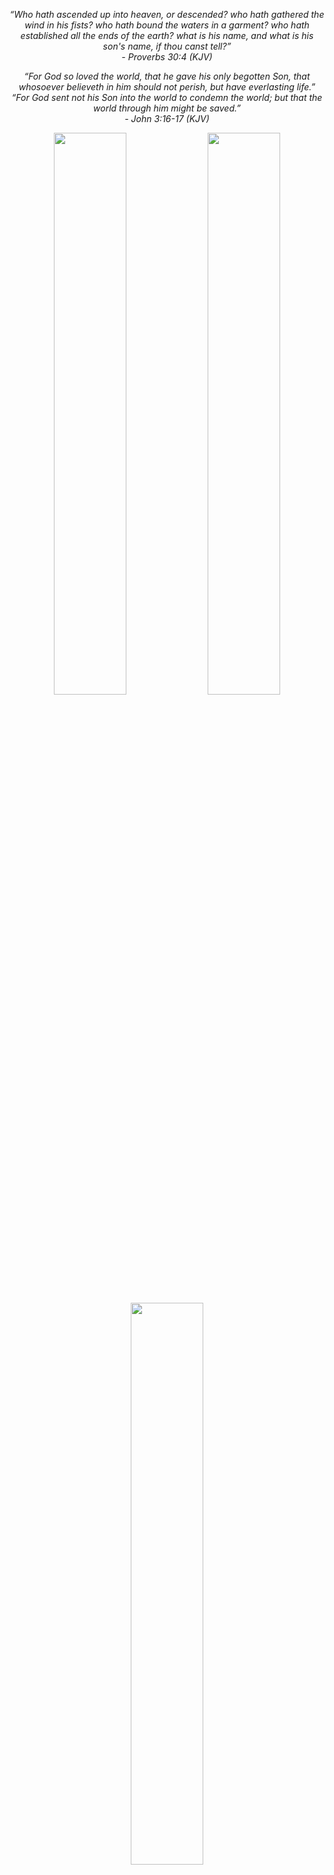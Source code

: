 <p align="center"><em>“Who hath ascended up into heaven, or descended? who hath gathered the wind in his fists? who hath bound the waters in a garment? who hath established all the ends of the earth? what is his name, and what is his son's name, if thou canst tell?”</em><br><em>- Proverbs 30:4 (KJV)</em></p>

<p align="center"><em>“For God so loved the world, that he gave his only begotten Son, that whosoever believeth in him should not perish, but have everlasting life.”</em><br><em>“For God sent not his Son into the world to condemn the world; but that the world through him might be saved.”</em><br><em>- John 3:16-17 (KJV)</em></p>



<p align="center">
  <img src="https://github-readme-stats.vercel.app/api?username=moraroy&theme=transparent&show_icons=true&hide_border=true&count_private=true" width="48%" />
  <img src="https://github-readme-streak-stats.herokuapp.com/?user=moraroy&theme=transparent&hide_border=true" width="48%" />
  <img src="https://github-readme-stats.vercel.app/api/top-langs/?username=moraroy&theme=transparent&show_icons=true&hide_border=true&layout=compact" width="48%" />
</p>



<p align="center">
  <img src="https://github.com/cchrkk/NSLOSD-DL/raw/main/logo.svg" width=40% height=auto
</p>

<h1 align="center">
NonSteamLaunchers 🚀
</h1>

This script installs the latest UMU & GE-Proton and installs NonSteamLaunchers under one unique Proton prefix folder in your compatdata folder path called "NonSteamLaunchers" and adds them to your Steam Library. It will also add the games automatically in real time and will attempt to remove the games from your library in real time when you uninstall a game from a launcher. Collections for your games will also be created per launcher.
NSL can be used on Desktop or in Game Mode, and don't you worry,
Local Saves and Cloud saves are supported, as well as multiplayer/online support (because you're using the launchers). Obviously, certain anticheat games will not work on linux enviroments; this is on a game to game basis.

<h1 align="center">
Features  ✅
</h1>

- Automatic installation of the most popular launchers in your Steam Deck 🎮

- Handle automatically the download and installation of your chosen launchers and the games, artwork included! ⌚️ 

- MicroSD Support 💾 This script supports moving the entire prefix to a microSD. The script will install launchers and games to your SD card, and the launchers in Steam will point to the SD card installation. This allows you to save internal storage space on your Steam Deck!

- ProtonTricks is compatible with NonSteamLaunchers default installation (one prefix). This will add a NonSteamLaunchers shorcut in your library...this shortcut doesnt do anything. All you have to do is simply "Hide this Game" in your Library. Right click its properties and choose "Manage" and "Hide this Game". You never have to worry about it again! If you were to open up ProtonTricks to fix any game or launcher it is now accessible! 

- In case you didnt know, you can also choose to check mark "Separate App Id's" when installing a launcher, this will install all launchers in each of their own prefix. Automatically working with ProtonTricks!

- Command Line Ready, you can call it from online, heres an example of installing a launcher ``` /bin/bash -c 'curl -Ls https://raw.githubusercontent.com/moraroy/NonSteamLaunchers-On-Steam-Deck/main/NonSteamLaunchers.sh | nohup /bin/bash -s -- "Epic Games"' ```

- NSL can in fact be installed on many linux distros, feel free to try, here are some examples of some... Ubuntu LTS, ChimeraOS, Nobara and Arch Linux as well as any KDE Environments such as this opensuse - tumbleweed - wayland , if for any reason you find that NonSteamLaunchers installs perfectly or not, let me know!

- RemotePlayWhatever is also bundled with NSL to allow for local and co-op play between non steam games, this is created by m4Engi, here is the repo [here](https://github.com/m4dEngi/RemotePlayWhatever)

- Ludusavi is also pre-installed and setup for NSL for your games save backups. Not all games will work with this yet so bare this in mind when deleted or uninstalling games that are arent backed up yet, here is the repo [here](https://github.com/mtkennerly/ludusavi)

In both versions of NonSteamLaunchers, Desktop or Decky, NSL will back up your games saves here automatically ```/home/deck/NSLGameSaves``` The Desktop Version only does this once, at the start of when the script is opened and you see the main options list. The decky plugin version does this on every manual scan that you do.


-Pressing "Update Proton GE" in both the Desktop version or the Decky Plugin version, will give you the latest version of Proton GE and UMU. A patch will also be applied to allow Game Streaming from Discord in Game Mode.

- [UMU Launcher](https://github.com/Open-Wine-Components/umu-launcher) is automatically used and is processed for each game and Launcher. Proton GE will be used where necessary.

### Notes
- With NSL youre able to send notes to each other and communicate to other NSL users via a hashtag in your note at the beginning, write #nsl and leave a space, and then type your actual note. The script will then look for that note and send it through the api and spit it back out for that non-steam game. Everyone who uses NSL will then receive it and it will be added to the "NSL Community Note". This is to allow people to have first hand information about their games right in front of them from others! Currently you can participate only if you send a note! Once you created a note, open up NonSteamLaunchers and press the ❤️. This is an expiremental feature so keep that in mind!

### Logs
- The logs for NSL are located here ``` /home/deck/Downloads/NonSteamLaunchers-install.log ``` and here ``` /home/deck/homebrew/logs/NonSteamLaunchers/ ``` if using the Decky Plugin Version.


# As Seen on
just to name a few!...there are much more videos and articles out there just wanted to share some resources on how to install and how the program works.
## Videos
- [Linus Tech Tips](https://www.youtube.com/watch?v=tdR-bxvQKN8&t=885s) (starting at 14:45)
- [GameTechPlanet](https://www.youtube.com/watch?v=jE1qD3yzrks)
- [NerdZap](https://www.youtube.com/watch?v=t2EzbKkbS1Q)
- [Joserra y sus cosicas](https://www.youtube.com/watch?v=6ETxmbzRODQ)
- [Steam Deck In Hand](https://www.youtube.com/watch?v=_j3HV6yyGjI)
- [Steam Deck Gaming](https://www.youtube.com/watch?v=svOj4MTEAVc)
- [BakaKuma](https://www.youtube.com/watch?v=QluZ3UGYoKo)
- [SteamFlow](https://www.youtube.com/watch?v=aud5F6iwA0s)
- [Hooandee - 6 Hour Video](https://www.youtube.com/watch?v=OGmwtSS-zoE&t=7023s) (starting at 1:57:23)
- [Central Deck](https://www.youtube.com/watch?v=oIKL1JRn4cw)
- [Goldenoptic Gaming](https://www.youtube.com/watch?v=dMnUn3U0dPE)
- [Deck Ready](https://www.youtube.com/watch?v=9Ap_suofBV8&t=196s) (starting at 3:16)
- [Steam Deck Checker](https://www.youtube.com/watch?v=vFRllG15jjs)

## Articles
- [Gaming On Linux - Non-Steam Launchers Tool for Installing Popular Game Stores](https://www.gamingonlinux.com/2025/01/nonsteamlaunchers-tool-for-installing-popular-game-stores-working-on-better-desktop-linux-support/)
- [Steam Deck HQ - Non-Steam Launchers New Update Community Notes](https://steamdeckhq.com/news/nonsteamlaunchers-new-update-community-notes/)
- [Windows Central - How to Install Decky Loader on Steam Deck](https://www.windowscentral.com/gaming/how-to-install-decky-loader-on-steam-deck)
- [Dexerto - Non-Steam Launchers on Steam Deck](https://www.dexerto.com/tech/nonsteamlaunchers-steam-deck-2808063/)
- [MSN - Steam Deck: How to Install Epic Games Launcher with Decky Loader](https://www.msn.com/en-ca/news/technology/steam-deck-how-to-install-epic-games-launcher-with-decky-loader/ar-BB1pW1Ht)
- [PCMAG - How to Install Third-Party Game Launchers on Steam Deck](https://www.pcmag.com/how-to/steam-deck-install-third-party-game-launchers)

<p align="center">
    ▶️ **YouTube Tutorial** 🡺🡺🡺 <a href="https://youtu.be/sxMmI8I9G_g">Watch here</a> 🡸🡸🡸 ▶️
</p>
<p align="center">
    📖 **Step-by-step Article** 🡺🡺🡺 <a href="https://steamdeckhq.com/news/nonsteamlaunchers-adds-scan-support-launchers">here</a> 🡸🡸🡸 📖
</p>

---






<h1 align="center">
Currently Working On 👷‍♂️
</h1>

* Decky Loader Plugin is available [here](https://github.com/moraroy/NonSteamLaunchersDecky) and the pull request for it [here](https://github.com/SteamDeckHomebrew/decky-plugin-database/pull/677) and can be installed with this big button, only press this button if you have Decky Loader installed already
* Working on Flatpak version

 <p align="center">
  <a name="download button" href="https://github.com/moraroy/NonSteamLaunchers-On-Steam-Deck/releases/download/v3.9.6/NSLPlugin.desktop"><img src="https://user-images.githubusercontent.com/98482469/242361563-33f31d3d-9a69-4fca-a928-207a5d17a98f.png"  alt="Download NSL Decky Plugin" width="350px" style="padding-top: 15px;"></a>

---

**Windows Installation Steps**:

1. **Sign in to GitHub** and go to this [link](https://github.com/SteamDeckHomebrew/decky-loader/actions/workflows/build-win.yml).

2. Choose the latest link or whichever version works for you.

3. Scroll down to **"Artifacts"** and download **"PluginLoader Win"**. This is a zip file that you need to extract on your Windows machine. Make sure you're signed in to see the download link.

4. Download **NSLPluginWindows.exe** from [here](https://github.com/moraroy/NonSteamLaunchersDecky/releases).

5. Run **NSLPluginWindows.exe** first. This will also create the necessary cef debugging file for Decky Loader.

6. Run either **No_console.exe** or **Plugin Loader.exe**, depending on your preference.

7. Go into **Game Mode** or **Big Picture Mode** to see the Decky Loader plugin and NonSteamLaunchers.


This setup will automatically add all your non-Steam games with artwork, correctly formatted for Windows. Only scanning will work; nothing else will function, so you can either auto-scan or manually scan your games.

<h1 align="center">
How to Install the Desktop Version 🔧
</h1>

<p align="center">
  <a name="download button" href="https://github.com/moraroy/NonSteamLaunchers-On-Steam-Deck/releases/download/v3.9.1/NonSteamLaunchers.desktop"><img src="https://user-images.githubusercontent.com/98482469/242361563-33f31d3d-9a69-4fca-a928-207a5d17a98f.png"  alt="Download NonSteamLaunchers" width="350px" style="padding-top: 15px;"></a>
</p>
<!--- Thanks https://github.com/Heus-Sueh -->

* Go to desktop mode, click the download button above and it should download the .desktop file in your Downloads folder.
* Go to your downloads folder, click the NonSteamLaunchers icon, it will download and run the latest NonSteamLaunchers.sh from this repository and run it.
* You will simply have to choose which launcher to install and let the script handle the rest. 💻 No files are left in your "Downloads" they are deleted after installation.
* After running the script, you'll find the new launchers in your library under the non-steam tab. Click a launcher to see your installed games from that store, and launch them directly from Steam! If you have downloaded a game inside of your launcher, the scanner should have added it to our library, if not simply run a scan. Restart your Deck or quit and reopen Steam and the NSLGameScanner.service should add it to your library, even in gamemode! 🥳

<p align="center">

<h1 align="center">
How to Run 🏃‍♂️
</h1>

+ Select your launchers and hit OK. This will install your selected launchers. (Optionally, check "separate app ids", to install each launcher in its own prefix)
+ ❤️ = this will send and recieves any notes you have created to the community using the ```#nsl``` tag at the beginning of your note.
+ Uninstall = uninstalls the specific launchers and possibly its games too, each launcher uninstallation is different.
+ 🔍 = Pressing the magnifying glass will stop the NSL Sanner and prompt you to restart it if needed. When you open NSL the scanner only runs once. So restarting it activates the real time service file for active scanning.
+ Start Fresh = Wipes all of NSL, all the preixes, launchers, games, etc. Shortcuts will remain, and your game save backups, if any, at ```/home/deck/NSLGameSaves``` will not be deleted.
+ Move to SD Card = moves each prefix to your SD Card, this is legacy code and probably still needs work.
+ Update Proton GE = this will update and install Proton GE and UMU if you dont have it already, the script attempts to do this on each launcher install but you can do it manually and help the script before hand if you want.
+ 🖥️ Off = this simply turns off your screen, useful if your doing long downloads to save battery.
+ NSLGameSaves = this will inject your game saves from ```/home/eck/NSLGameSaves``` into its correct locations using ludusavi into your launchers. Use this if you pressed "Start Fresh" and have downloaded your launchers again, dont download your games until you have pressed this button.
+ README = opens up this read me file.



<h1 align="center">
Command Lines 🫡
</h1>
The NSL script can be called from online via bash, heres an example of it installing a launcher

```/bin/bash -c 'curl -Ls https://raw.githubusercontent.com/moraroy/NonSteamLaunchers-On-Steam-Deck/main/NonSteamLaunchers.sh | nohup /bin/bash -s -- "Epic Games"'```


- All launchers can be installed by calling their name like this  ```"Epic Games"``` ```"Ubisoft Connect"``` etc.
- All launchers can be uninstalled by calling their name like this ```"Uninstall Epic Games"``` ```"Uninstall Ubisoft Connect"``` etc.
- Here is the list of commands that can also be called
  
- ```"Start Fresh"``` ```"Update Proton-GE"``` ```"Stop NSLGameScanner"``` ```"Move to SD Card"```

- The "Move to SD Card" function can only be called in this format
  
```/bin/bash -c 'curl -Ls https://raw.githubusercontent.com/moraroy/NonSteamLaunchers-On-Steam-Deck/main/NonSteamLaunchers.sh | nohup /bin/bash -s -- "Move to SD Card" "EpicGamesLauncher"```

- The format of "EpicGamesLauncher" comes from the user choosing to either "Separate App ID's" or use the default installation prefix "NonSteamLaunchers" in the compatdata folder. This would be named differently for each launcher. Otherwise the command line would then only be 

```/bin/bash -c 'curl -Ls https://raw.githubusercontent.com/moraroy/NonSteamLaunchers-On-Steam-Deck/main/NonSteamLaunchers.sh | nohup /bin/bash -s -- "Move to SD Card" "NonSteamLaunchers"```





<h1 align="center">
Supported Stores 🛍
</h1>

- Unreal Engine (via Epic Games) ✔️
- Amazon Games Launcher ✔️
- Battle.net ✔️
- EA App ✔️
- Epic Games ✔️
- GOG Galaxy ✔️
- Humble Games Collection ✔️
- IndieGala ✔️
- Itch.io ✔️
- Legacy Games ✔️
- Rockstar Games Launcher ✔️
- Ubisoft Connect ✔️
- Glyph ✔️
- Playstation Plus ✔️
- VK Play ✔️
- HoYoPlay ✔️
- Nexon Launcher ✔️
- Game Jolt Client ✔️
- Artix Game Launcher ✔️
- ARC Launcher ✔️
- Pokémon Trading Card Game Live ✔️
- Minecraft Launcher(Legacy) (Java Edition doesnt work but its for Dungeons) ✔️
- PURPLE Launcher ✔️
- Plarium Play ✔️
- VFUN Launcher ✔️
- Tempo Launcher ✔️
- Antstream Arcade ✔️
- RemotePlayWhatever ✔️
- NVIDIA GeForce NOW (Native Linux) ✔️
- STOVE Client ✔️

<h1 align="center">
Supported Streaming Sites for games and as well as any website. 🌐
</h1>

- Website Shortcut Creator ✔️
- Fortnite ✔️
- Venge ✔️
- PokéRogue ✔️
- Xbox Game Pass ✔️
- Better xCloud ✔️
- GeForce Now ✔️
- Amazon Luna ✔️
- Boosteroid Cloud Gaming ✔️
- Stim.io ✔️
- WebRcade ✔️
- WebRcade Editor ✔️
- Afterplay.io ✔️
- OnePlay ✔️
- AirGPU ✔️
- CloudDeck ✔️
- JioGamesCloud ✔️
- WatchParty ✔️
- Rocketcrab ✔️
- Netflix ✔️
- Amazon Prime Video ✔️
- Disney+ ✔️
- Hulu ✔️
- Tubi ✔️
- Youtube ✔️
- Twitch ✔️
- Plex ✔️
- Apple TV+ ✔️
- Crunchyroll ✔️


<h1 align="left">
Finds Games Automatically
</h1> 

"NSLGameScanner.service" is also live when you use this script and continues after the script is closed and even works after your Steam Deck has restarted. This works in the background as a service file to automatically add your games to your library on every Steam restart. Currently adds:
- Epic Games 🎮          💾 Full SD Card Support
- Ubisoft Connect 🎮     💾 Full SD Card Support
- EA App 🎮              💾 Full SD Card Support not sure 
- Gog Galaxy 🎮          💾 Full SD Card Support
- Battle.net 🎮
- Amazon Games 🎮        💾 Full SD Card Support
- Itch.io 🎮
- Legacy Games 🎮
- VK Play 🎮             💾 Full SD Card Support
- HoYoPlay 🎮            💾 Full SD Card Support
- Game Jolt Client 🎮    💾 Full SD Card Support
- Minecraft Launcher 🎮
- Waydroid Apps 🎮
- Humble Games Collection 🎮 💾 Full SD Card Support
- NVIDIA GeForce NOW (Native) - You must "Favorite" the game

## Chrome Bookmarks
The scanner will pick these up automatically. But for Geforce Now only, change the name of the bookmark to your actual game name. Or you can press "Play" then Use "Ctrl + D". As long as the game name is in the Bookmark Name.
- Xbox Game Pass
- GeForce Now
- Amazon Luna

To stop the NSLGameScanner.service, open up NSL and hit "🔍" it will then ask you if you want to restart it, click no, and that's it.



<!--- TODO: handful of broken icons (cf. 🡺🡺🡺 ); probably should remove or replace them with more common font to handle unicode-->





<h1 align="center">
Contributing 🤝
</h1>

If you have any suggestions or improvements for this script, feel free to open an issue or submit a pull request.

You can donate to me on [ko-fi](https://ko-fi.com/moraroy), [liberapay](https://liberapay.com/moraroy), or [sponsor me on github](https://github.com/sponsors/moraroy) or [patreon](https://patreon.com/moraroy)

## Development Environment

### Dev Container

Install [Docker](https://docs.docker.com/compose/install/). Once installed, a clean dev environment with a Docker container [native to VSCode](https://code.visualstudio.com/docs/devcontainers/create-dev-container#_dockerfile) is spun up automatically. 

* [Command palette](https://code.visualstudio.com/docs/getstarted/userinterface#_command-palette) (⇧⌘P) > Dev Containers: Reopen in Container
* F5 for debug
    * May need to select interpreter (e.g., `/opt/venv/bin/python`) first

**VSCode Extensions (Dev Container)**

* [Atom Keymap](https://marketplace.visualstudio.com/items?itemName=ms-vscode.atom-keybindings)
* [Bash IDE](https://marketplace.visualstudio.com/items?itemName=mads-hartmann.bash-ide-vscode)
* [Better Comments](https://marketplace.visualstudio.com/items?itemName=aaron-bond.better-comments)
* [Docker](https://marketplace.visualstudio.com/items?itemName=ms-azuretools.vscode-docker)
* [EditorConfig](https://marketplace.visualstudio.com/items?itemName=EditorConfig.EditorConfig)
* [GitHub Copilot](https://marketplace.visualstudio.com/items?itemName=GitHub.copilot)
* [GitHub Copilot Chat](https://marketplace.visualstudio.com/items?itemName=GitHub.copilot-chat)
* [gitignore](https://marketplace.visualstudio.com/items?itemName=codezombiech.gitignore)
* [GitLens](https://marketplace.visualstudio.com/items?itemName=eamodio.gitlens)
* [Markdown All in One](https://marketplace.visualstudio.com/items?itemName=yzhang.markdown-all-in-one)
* [MS Visual Studio Live Share](https://marketplace.visualstudio.com/items?itemName=MS-vsliveshare.vsliveshare)
* [Python](https://marketplace.visualstudio.com/items?itemName=ms-python.python)
* [Shellcheck](https://marketplace.visualstudio.com/items?itemName=timonwong.shellcheck)

### Manual Docker Instance

If VSCode isn't present or only the python portion (cf. `__init__.py`) is being worked on, it's possible to just run a Docker container on its own. The container installs the correct version of python and any dependencies (e.g., ipython, rich) in `requirements.txt`.

```bash
# navigate to directory with Dockerfile
cd .devcontainer/

# build image
docker build -t nonsteamlaunchers .

# run container
docker run -it --rm --name=mynonsteamlaunchers --workdir=/app -v $(pwd):/app nonsteamlaunchers bash

# exit container
exit
```

### Python virtual environment

Useful for the python module(s), but extra compared to the [dev container](#dev-container) portion that covers the core shell script.

```bash
# create virtual environment
python -m venv .venv

# activate virtual environment
source .venv/bin/activate

# install dependencies
python -m pip install -r requirements.txt 
```

### Pre-commit hooks

Pre-commit hooks are installed via `pre-commit` and are run automatically on `git commit`. 

Most importantly, `ruff` is used to lint all python code.

* Install [pre-commit](https://pre-commit.com/#install)
* Install pre-commit hooks
    ```bash
    pre-commit install
    ```
* Trigger pre-commit hooks automatically on `git commit`
    ```bash
    git add .
    git commit -m "commit message"
    ```
* Bypass pre-commit hooks
  * Sometimes, it's necessary to bypass pre-commit hooks. This can be done with the `--no-verify` flag.
    ```bash
    git commit -m "commit message" --no-verify
    ```

### Conventional Commits

While not currently enforced, by using [conventional commits](https://www.conventionalcommits.org/en/v1.0.0/#summary), it's possible to automatically generate changelogs and version numbers via [release-please](https://github.com/googleapis/release-please).

To help with that, the [commitizen](https://commitizen-tools.github.io/commitizen/) tool can be installed. 

To reduce some of the non-essential tooling, it's been removed from the repo, but feel free to install globally without checking into source control.

### Formatting

> **TL;DR**: The [Ruff formatter](https://astral.sh/blog/the-ruff-formatter) is an extremely fast Python formatter, written in Rust. It’s over 30x faster than Black and 100x faster than YAPF, formatting large-scale Python projects in milliseconds — all while achieving >99.9% Black compatibility.

* While it runs automatically on commits, it can also be run manually
    ```bash
    # check for errors
    ruff check .

    # fix (some) errors automatically
    ruff check . --fix
    ```

### Additional tooling

#### mise

* Install [mise](https://mise.jdx.dev/getting-started.html)
  * `curl https://mise.run | sh`
* Usage

```bash
# Install tools from repo
mise install

# List tools
mise list uv

# Install specific plugins
mise use uv 0.8.8

# set stable to system python
mise use -g python
```

#### uv

[uv](https://docs.astral.sh/uv/) is a faster drop-in replacement for `poetry` among other dependency and virtual environment managers written in rust.

Common operations after [installing](https://docs.astral.sh/uv/getting-started/installation/):

```bash
# create venv w/pinned python version
uv venv --python ">=3.11,<3.13"

# activate venv
source .venv/bin/activate

# add deps
uv add redis
uv add --optional dev ruff

# install optional (extra) deps
uv pip install -r pyproject.toml --all-extras

# pip freeze
uv pip freeze > requirements.txt
```

#### Ruff

[Ruff](https://docs.astral.sh/ruff/) is a linter and formatter compatible with various other tools like black, flake8, isort, etc. Like [uv](#uv), it's by Astral and written in rust.

Install is handled by `uv`. These are a few of my favorite things 🎵:

```bash
# run linter
ruff check .

# formatter
ruff format .

# run tests
ruff

# run tests with coverage
ruff --coverage

# run tests with coverage and open in browser
ruff --coverage --open
```

#### shellcheck

`.shellcheckrc` excludes various [bash language rules](https://github.com/koalaman/shellcheck/wiki/Ignore#ignoring-one-or-more-types-of-errors-forever). Useful to control noise vs. legitimate warnings/errors when using the shellcheck extension.

<h1 align="center">
License 📝
</h1>

This project is licensed under the MIT License. See the `LICENSE` file for more information.
